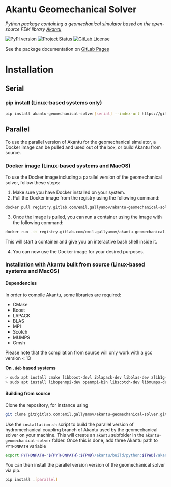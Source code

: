 # Akantu Geomechanical Solver

_Python package containing a geomechanical simulator based on the open-source FEM library [Akantu](https://gitlab.com/akantu/akantu)_

[![PyPI version](https://badge.fury.io/py/akantu-geomechanical-solver.svg)](https://badge.fury.io/py/akantu-geomechanical-solver)
[![Project Status](https://img.shields.io/badge/status-under%20development-yellow)](https://gitlab.com/emil.gallyamov/akantu-geomechanical-solver)
[![GitLab License](https://img.shields.io/gitlab/license/emil.gallyamov%2Fakantu-geomechanical-solver)](https://img.shields.io/gitlab/license/emil.gallyamov%2Fakantu-geomechanical-solver)

See the package documentation on [GitLab Pages](https://akantu-geomechanical-solver-emil-gallyamov-1511fed408434e70bb06.gitlab.io/)

# Installation

## Serial

### pip install (Linux-based systems only)

``` bash
pip install akantu-geomechanical-solver[serial] --index-url https://gitlab.com/api/v4/projects/15663046/packages/pypi/simple
```

## Parallel

To use the parallel version of  Akantu for the geomechanical simulator, a Docker image can be pulled and used out of the box, or build Akantu from source.

### Docker image (Linux-based systems and MacOS)

To use the Docker image including a parallel version of the geomechanical solver, follow these steps:

1. Make sure you have Docker installed on your system.
2. Pull the Docker image from the registry using the following command:

```bash
docker pull registry.gitlab.com/emil.gallyamov/akantu-geomechanical-solver/parallel-gms-images:main
```

3. Once the image is pulled, you can run a container using the image with the following command:

```bash
docker run -it registry.gitlab.com/emil.gallyamov/akantu-geomechanical-solver/parallel-gms-images:main /bin/bash
```

This will start a container and give you an interactive bash shell inside it.

4. You can now use the Docker image for your desired purposes.

### Installation with Akantu built from source (Linux-based systems and MacOS)

#### Dependencies

In order to compile Akantu, some libraries are required:

* CMake
* Boost
* LAPACK
* BLAS
* MPI
* Scotch
* MUMPS
* Gmsh

Please note that the compilation from source will only work with a gcc version < 13

**On `.deb` based systems**

```bash
> sudo apt install cmake libboost-devl iblapack-dev libblas-dev zlib1g-dev  gmsh
> sudo apt install libopenmpi-dev openmpi-bin libscotch-dev libmumps-dev
```

#### Building from source

Clone the repository, for instance using

```bash
git clone git@gitlab.com:emil.gallyamov/akantu-geomechanical-solver.git
```

Use the `installation.sh` script to build the parallel version of hydromechanical coupling branch of Akantu used by the geomechanical solver on your machine. This will create an `akantu` subfolder in the `akantu-geomechanical-solver` folder. Once this is done, add three Akantu path to `PYTHONPATH` variable

```bash
export PYTHONPATH="${PYTHONPATH}:${PWD}/akantu/build/python:${PWD}/akantu/test:${PWD}/akantu/test/test_fe_engine"
```

You can then install the parallel version version of the geomechanical solver via pip.

``` bash
pip install .[parallel]
```
